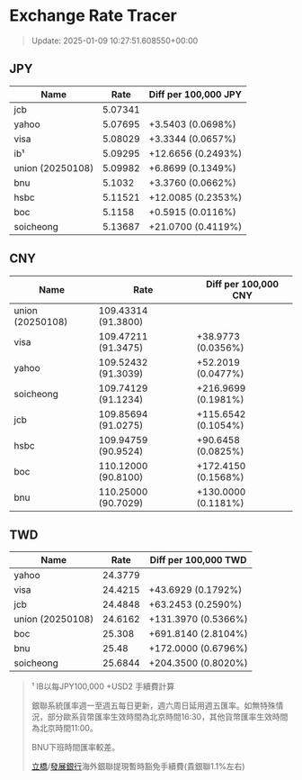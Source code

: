 # Exchange Rate Tracer

> Update: 2025-01-09 10:27:51.608550+00:00

## JPY

| Name             |    Rate | Diff per 100,000 JPY   |
|------------------|---------|------------------------|
| jcb              | 5.07341 |                        |
| yahoo            | 5.07695 | +3.5403 (0.0698%)      |
| visa             | 5.08029 | +3.3344 (0.0657%)      |
| ib¹              | 5.09295 | +12.6656 (0.2493%)     |
| union (20250108) | 5.09982 | +6.8699 (0.1349%)      |
| bnu              | 5.1032  | +3.3760 (0.0662%)      |
| hsbc             | 5.11521 | +12.0085 (0.2353%)     |
| boc              | 5.1158  | +0.5915 (0.0116%)      |
| soicheong        | 5.13687 | +21.0700 (0.4119%)     |

## CNY

| Name             | Rate                | Diff per 100,000 CNY   |
|------------------|---------------------|------------------------|
| union (20250108) | 109.43314	(91.3800) |                        |
| visa             | 109.47211	(91.3475) | +38.9773 (0.0356%)     |
| yahoo            | 109.52432	(91.3039) | +52.2019 (0.0477%)     |
| soicheong        | 109.74129	(91.1234) | +216.9699 (0.1981%)    |
| jcb              | 109.85694	(91.0275) | +115.6542 (0.1054%)    |
| hsbc             | 109.94759	(90.9524) | +90.6458 (0.0825%)     |
| boc              | 110.12000	(90.8100) | +172.4150 (0.1568%)    |
| bnu              | 110.25000	(90.7029) | +130.0000 (0.1181%)    |

## TWD

| Name             |    Rate | Diff per 100,000 TWD   |
|------------------|---------|------------------------|
| yahoo            | 24.3779 |                        |
| visa             | 24.4215 | +43.6929 (0.1792%)     |
| jcb              | 24.4848 | +63.2453 (0.2590%)     |
| union (20250108) | 24.6162 | +131.3970 (0.5366%)    |
| boc              | 25.308  | +691.8140 (2.8104%)    |
| bnu              | 25.48   | +172.0000 (0.6796%)    |
| soicheong        | 25.6844 | +204.3500 (0.8020%)    |


> ¹ IB以每JPY100,000 +USD2 手續費計算
>
> 銀聯系統匯率週一至週五每日更新，週六周日延用週五匯率。如無特殊情況，部分歐系貨幣匯率生效時間為北京時間16:30，其他貨幣匯率生效時間為北京時間11:00。
>
> BNU下班時間匯率較差。
>
> [立橋](https://www.wlbank.com.mo/uploads/ueditor/file/20181211/1544536513900230.pdf)/[發展銀行](https://www.mdb.com.mo/Service_Charges_20230728.pdf)海外銀聯提現暫時豁免手續費(貴銀聯1.1%左右)

